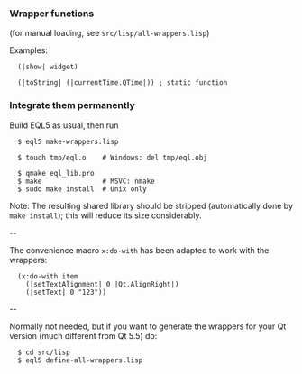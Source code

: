 
### Wrapper functions

(for manual loading, see `src/lisp/all-wrappers.lisp`)

Examples:

```
  (|show| widget)

  (|toString| (|currentTime.QTime|)) ; static function
```


### Integrate them permanently

Build EQL5 as usual, then run

```
  $ eql5 make-wrappers.lisp
```

```
  $ touch tmp/eql.o    # Windows: del tmp/eql.obj
```

```
  $ qmake eql_lib.pro
  $ make               # MSVC: nmake
  $ sudo make install  # Unix only
```

Note: The resulting shared library should be stripped (automatically done by
`make install`); this will reduce its size considerably.

--

The convenience macro `x:do-with` has been adapted to work with the wrappers:

```
  (x:do-with item
    (|setTextAlignment| 0 |Qt.AlignRight|)
    (|setText| 0 "123"))
```

--

Normally not needed, but if you want to generate the wrappers for your
Qt version (much different from Qt 5.5) do:

```
  $ cd src/lisp
  $ eql5 define-all-wrappers.lisp
```

